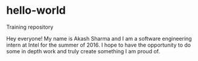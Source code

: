 # hello-world
Training repository

Hey everyone!
My name is Akash Sharma and I am a software engineering intern at Intel for the summer of 2016. I hope to have the opportunity to do some in depth work and truly create something I am proud of. 

